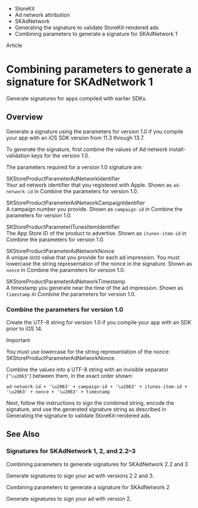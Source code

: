 

- StoreKit
- Ad network attribution
- SKAdNetwork
- Generating the signature to validate StoreKit-rendered ads
-  Combining parameters to generate a signature for SKAdNetwork 1 

Article

# Combining parameters to generate a signature for SKAdNetwork 1

Generate signatures for apps compiled with earlier SDKs.

## Overview

Generate a signature using the parameters for version 1.0 if you compile your app with an iOS SDK version from 11.3 through 13.7.

To generate the signature, first combine the values of Ad network install-validation keys for the version 1.0.

The parameters required for a version 1.0 signature are:

SKStoreProductParameterAdNetworkIdentifier  
Your ad network identifier that you registered with Apple. Shown as `ad-network-id` in Combine the parameters for version 1.0.

SKStoreProductParameterAdNetworkCampaignIdentifier  
A campaign number you provide. Shown as `campaign-id` in Combine the parameters for version 1.0.

SKStoreProductParameterITunesItemIdentifier  
The App Store ID of the product to advertise. Shown as `itunes-item-id` in Combine the parameters for version 1.0.

SKStoreProductParameterAdNetworkNonce  
A unique `UUID` value that you provide for each ad impression. You must lowercase the string representation of the nonce in the signature. Shown as `nonce` in Combine the parameters for version 1.0.

SKStoreProductParameterAdNetworkTimestamp  
A timestamp you generate near the time of the ad impression. Shown as `timestamp` in Combine the parameters for version 1.0.

### Combine the parameters for version 1.0

Create the UTF-8 string for version 1.0 if you compile your app with an SDK prior to iOS 14.

Important

You must use lowercase for the string representation of the nonce: SKStoreProductParameterAdNetworkNonce.

Combine the values into a UTF-8 string with an invisible separator (`‘\u2063’`) between them, in the exact order shown:

```
ad-network-id + '\u2063' + campaign-id + '\u2063' + itunes-item-id + '\u2063' + nonce + '\u2063' + timestamp

```

Next, follow the instructions to sign the combined string, encode the signature, and use the generated signature string as described in Generating the signature to validate StoreKit-rendered ads.

## See Also

### Signatures for SKAdNetwork 1, 2, and 2.2–3

Combining parameters to generate signatures for SKAdNetwork 2.2 and 3

Generate signatures to sign your ad with versions 2.2 and 3.

Combining parameters to generate a signature for SKAdNetwork 2

Generate signatures to sign your ad with version 2.

